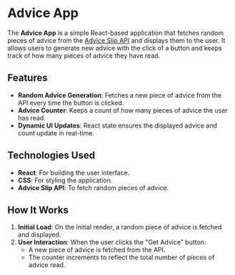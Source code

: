 # Advice App

The **Advice App** is a simple React-based application that fetches random pieces of advice from the [Advice Slip API](https://api.adviceslip.com/) and displays them to the user. It allows users to generate new advice with the click of a button and keeps track of how many pieces of advice they have read.

## Features

- **Random Advice Generation**: Fetches a new piece of advice from the API every time the button is clicked.
- **Advice Counter**: Keeps a count of how many pieces of advice the user has read.
- **Dynamic UI Updates**: React state ensures the displayed advice and count update in real-time.

## Technologies Used

- **React**: For building the user interface.
- **CSS**: For styling the application.
- **Advice Slip API**: To fetch random pieces of advice.

## How It Works

1. **Initial Load**: On the initial render, a random piece of advice is fetched and displayed.
2. **User Interaction**: When the user clicks the "Get Advice" button:
   - A new piece of advice is fetched from the API.
   - The counter increments to reflect the total number of pieces of advice read.


